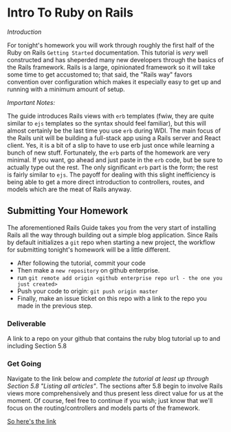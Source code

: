 # Intro To Ruby on Rails

_Introduction_

For tonight's homework you will work through roughly the first half of the Ruby on Rails `Getting Started` documentation.  This tutorial is _very_ well constructed and has sheperded many new developers through the basics of the Rails framework.  Rails is a large, opinionated framework so it will take some time to get accustomed to; that said, the "Rails way" favors convention over configuration which makes it especially easy to get up and running with a minimum amount of setup.

*Important Notes:*

The guide introduces Rails views with `erb` templates (fwiw, they are quite similar to `ejs` templates so the syntax should feel familiar), but this will almost certainly be the last time you use `erb` during WDI.  The main focus of the Rails unit will be building a full-stack app using a Rails server and React client.  Yes, it is a bit of a slip to have to use erb just once while learning a bunch of new stuff.  Fortunately, the `erb` parts of the homework are very minimal.  If you want, go ahead and just paste in the `erb` code, but be sure to actually type out the rest.  The only significant `erb` part is the form; the rest is fairly similar to `ejs`.  The payoff for dealing with this slight inefficiency is being able to get a more direct introduction to controllers, routes, and models which are the meat of Rails anyway.

## Submitting Your Homework

The aforementioned Rails Guide takes you from the very start of installing Rails all the way through building out a simple blog application.  Since Rails by default initializes a `git` repo when starting a new project, the workflow for submitting tonight's homework will be a little different.  
- After following the tutorial, commit your code
- Then make a `new repository` on github enterprise.
- run `git remote add origin <github enterprise repo url - the one you just created>`
- Push your code to origin: `git push origin master`
- Finally, make an issue ticket on this repo with a link to the repo you made in the previous step.

### Deliverable

A link to a repo on your github that contains the ruby blog tutorial up to and including Section 5.8

### Get Going

Navigate to the link below and *complete the tutorial at least up through Section 5.8 "Listing all articles"*.  The sections after 5.8 begin to involve Rails views more comprehensively and thus present less direct value for us at the moment.  Of course, feel free to continue if you wish; just know that we'll focus on the routing/controllers and models parts of the framework.

[So here's the link](https://guides.rubyonrails.org/getting_started.html)

